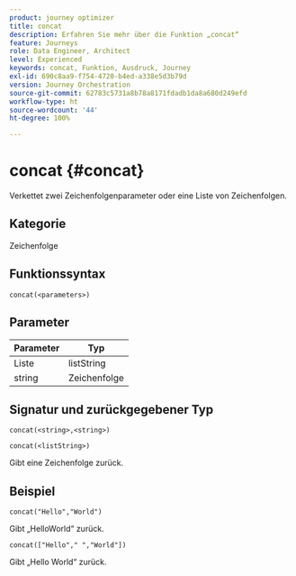 ```yaml
---
product: journey optimizer
title: concat
description: Erfahren Sie mehr über die Funktion „concat“
feature: Journeys
role: Data Engineer, Architect
level: Experienced
keywords: concat, Funktion, Ausdruck, Journey
exl-id: 690c8aa9-f754-4720-b4ed-a338e5d3b79d
version: Journey Orchestration
source-git-commit: 62783c5731a8b78a8171fdadb1da8a680d249efd
workflow-type: ht
source-wordcount: '44'
ht-degree: 100%

---
```


# concat {#concat}

Verkettet zwei Zeichenfolgenparameter oder eine Liste von Zeichenfolgen.

## Kategorie

Zeichenfolge

## Funktionssyntax

`concat(<parameters>)`

## Parameter

| Parameter | Typ |
|-----------|------------------|
| Liste | listString |
| string | Zeichenfolge |

## Signatur und zurückgegebener Typ

`concat(<string>,<string>)`

`concat(<listString>)`

Gibt eine Zeichenfolge zurück.

## Beispiel

`concat("Hello","World")`

Gibt „HelloWorld“ zurück.

`concat(["Hello"," ","World"])`

Gibt „Hello World“ zurück.

